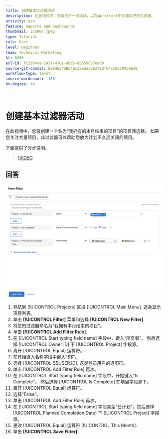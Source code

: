```yaml
---
title: 创建基本过滤器活动
description: 在此视频中，您将执行一项活动，以在Workfront中创建自己的过滤器。
activity: use
feature: Reports and Dashboards
thumbnail: 336807.jpeg
type: Tutorial
role: User
level: Beginner
team: Technical Marketing
kt: 8856
exl-id: fc29b4ce-2937-478e-abd5-0b559657ead0
source-git-commit: b09d634a8b4ec32eda2663f1df04cc8bc04596a9
workflow-type: tm+mt
source-wordcount: '186'
ht-degree: 1%

---
```


# 创建基本过滤器活动

在此视频中，您将创建一个名为“我拥有的本月结束的项目”的项目筛选器。 如果您关注大量项目，此过滤器可以帮助您放大计划不久后关闭的项目。

下面提供了分步说明。

>[!VIDEO](https://video.tv.adobe.com/v/336807/?quality=12)

## 回答

![用于创建新过滤器的屏幕图像](assets/basic-filter-activity-updated-6-15-21.png)

1. 导航到 [!UICONTROL Projects] 区域 [!UICONTROL Main Menu]. 这会显示项目列表。
1. 单击 **[!UICONTROL Filter]** 菜单和选择 **[!UICONTROL New Filter]**.
1. 将您的过滤器命名为“我拥有本月结束的项目”。
1. 单击 **[!UICONTROL Add Filter Rule]**.
1. 在 [!UICONTROL Start typing field name] 字段中，键入“所有者”。 然后选择 [!UICONTROL Owner ID] 下 [!UICONTROL Project] 字段源。
1. 离开 [!UICONTROL Equal] 运算符。
1. 在开始键入名称字段中键入“$$”。
1. 选择 [!UICONTROL $$USER.ID]. 这是登录用户的通配符。
1. 单击 [!UICONTROL Add Filter Rule] 再次。
1. 在 [!UICONTROL Start typing field name] 字段中，开始键入“Is Complete”。 然后选择 [!UICONTROL Is Complete] 在项目字段源下。
1. 离开 [!UICONTROL Equal] 运算符。
1. 选择“False”。
1. 单击 [!UICONTROL Add Filter Rule] 再次。
1. 在 [!UICONTROL Start typing field name] 字段类型“已计划”，然后选择 [!UICONTROL Planned Completion Date] 下 [!UICONTROL Project] 字段源。
1. 更改 [!UICONTROL Equal] 运算符 [!UICONTROL This Month].
1. 单击 **[!UICONTROL Save Filter]**
